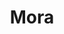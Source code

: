 ---
title: "Mora"
title_bn: "মরা গাং"
description: "Mora gang starts from the conjunction of Rampur-Neyamatpur area and ends at the South-west of Laluya char."
---